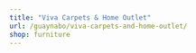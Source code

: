 ```yaml
---
title: "Viva Carpets & Home Outlet"
url: /guaynabo/viva-carpets-and-home-outlet/
shop: furniture
---
```

